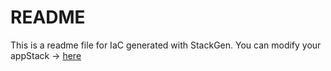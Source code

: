 # README
This is a readme file for IaC generated with StackGen.
You can modify your appStack -> [here](http://main.dev.stackgen.com/appstacks/a23f1d9f-97e0-45a3-9792-bbdece62f529)
